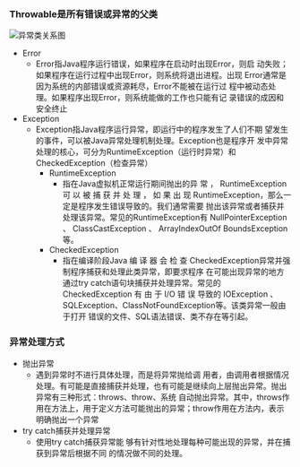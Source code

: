 ### Throwable是所有错误或异常的父类

![异常类关系图](workspace/java-tech/document/image/异常分类图.png)

- Error
    - Error指Java程序运行错误，如果程序在启动时出现Error，则启 动失败；如果程序在运行过程中出现Error，则系统将退出进程。出现 Error通常是因为系统的内部错误或资源耗尽，Error不能被在运行过
      程中被动态处理。如果程序出现Error，则系统能做的工作也只能有记 录错误的成因和安全终止
- Exception
    - Exception指Java程序运行异常，即运行中的程序发生了人们不期 望发生的事件，可以被Java异常处理机制处理。Exception也是程序开 发中异常处理的核心，可分为RuntimeException（运行时异常）和
      CheckedException（检查异常）
        - RuntimeException
            - 指在Java虚拟机正常运行期间抛出的异 常 ， RuntimeException 可 以 被 捕 获 并 处 理 ， 如 果 出 现 RuntimeException，那么一定是程序发生错误导致的。我们通常需要
              抛出该异常或者捕获并处理该异常。常见的RuntimeException有 NullPointerException 、 ClassCastException 、 ArrayIndexOutOf
              BoundsException等。
        - CheckedException
            - 指在编译阶段Java 编 译 器 会 检 查 CheckedException异常并强制程序捕获和处理此类异常，即要求程序 在可能出现异常的地方通过try catch语句块捕获并处理异常。常见的
              CheckedException 有 由 于 I/O 错 误 导致的 IOException 、 SQLException、ClassNotFoundException等。该类异常一般由于打开
              错误的文件、SQL语法错误、类不存在等引起。

### 异常处理方式

- 抛出异常
    - 遇到异常时不进行具体处理，而是将异常抛给调 用者，由调用者根据情况处理。有可能是直接捕获并处理，也有可能是继续向上层抛出异常。抛出异常有三种形式：throws、throw、系统
      自动抛出异常。其中，throws作用在方法上，用于定义方法可能抛出的异常；throw作用在方法内，表示明确抛出一个异常
- try catch捕获并处理异常
    - 使用try catch捕获异常能 够有针对性地处理每种可能出现的异常，并在捕获到异常后根据不同 的情况做不同的处理。
